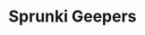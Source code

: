 ---
slug: sprunki-geepers-2688
title: Sprunki Geepers
description: "Sprunki Geepers is an exciting online game. Play for free directly in your browser!"
icon: /images/popular_mods/Sprunki Geepers.png
url: https://wowtbc.net/sprunkin/sprunki-geepers/index.html
previewImage: /images/popular_mods/Sprunki Geepers.png
type: popular mods

# SEO配置
seo:
  title: "Sprunki Geepers - Play Free Online Game | Fun Browser Games"
  description: "Sprunki Geepers - Play this fun online game for free in your browser. No download required!"
  ogImage: "/images/popular_mods/Sprunki Geepers.png"
  keywords: "sprunki-geepers-2688, online game, browser game, free game, popular mods game, play online"

videoUrls:
  - https://www.youtube.com/embed/example1
  - https://www.youtube.com/embed/example2

whyPlay:
  title: "Why Play Sprunki Geepers?"
  items:
    - "Immersive Gameplay: Sprunki Geepers offers an engaging and immersive gaming experience that will keep you entertained for hours"
    - "Challenging Levels: Test your skills with increasingly difficult challenges and obstacles"
    - "Beautiful Graphics: Enjoy stunning visuals and smooth animations that bring the game world to life"
    - "Regular Updates: New content and features are added regularly to keep the game fresh and exciting"
    - "Free to Play: Experience all the fun without spending a penny"
    - "Community Features: Connect with other players, share strategies, and compete for high scores"
    - "Cross-Platform: Play on any device with a web browser, no downloads required"

features:
  title: "Key Features of Sprunki Geepers"
  image: "/images/popular_mods/Sprunki Geepers.png"
  items:
    - "Intuitive Controls: Easy to learn controls make Sprunki Geepers accessible for players of all skill levels"
    - "Multiple Game Modes: Enjoy various gameplay options that provide different challenges and experiences"
    - "Character Customization: Personalize your gaming experience with unique characters and items"
    - "Achievement System: Complete special tasks to earn rewards and recognition"
    - "Leaderboards: Compete with players worldwide and see who can achieve the highest scores"

characteristics:
  title: "Game Characteristics"
  image: "/images/popular_mods/Sprunki Geepers.png"
  items:
    - "Genre: Popular mods game with elements of strategy and skill"
    - "Difficulty: Suitable for both casual gamers and those seeking a challenge"
    - "Play Time: Quick sessions or extended gameplay, depending on your preference"
    - "Art Style: Vibrant and engaging visuals that enhance the gaming experience"
    - "Sound Design: Immersive audio that complements the gameplay perfectly"

info: "Sprunki Geepers is an exciting online game that offers players a unique and engaging gaming experience. With its intuitive controls, stunning visuals, and challenging gameplay, Sprunki Geepers provides hours of entertainment for players of all ages and skill levels. Whether you're looking for a quick gaming session during a break or an extended play session, Sprunki Geepers delivers an immersive experience that will keep you coming back for more. The game features multiple levels of increasing difficulty, ensuring that players are constantly challenged as they progress. With regular updates adding new content and features, Sprunki Geepers remains fresh and exciting, providing endless entertainment options for its growing community of players."

howToPlayIntro: "Welcome to Sprunki Geepers! This guide will walk you through the basics and help you master the game. Whether you're a beginner or looking to improve your skills, these tips and instructions will enhance your gaming experience."

howToPlaySteps:
  - title: "Getting Started"
    description: "Begin your Sprunki Geepers adventure by familiarizing yourself with the controls. Use your keyboard or mouse to navigate through the game interface. The tutorial will guide you through the basic mechanics and help you understand the objectives."
  - title: "Understanding the Objectives"
    description: "In Sprunki Geepers, your main goal is to progress through levels by completing specific objectives. Each level presents unique challenges that require different strategies and approaches."
  - title: "Mastering the Controls"
    description: "Practice using the controls to improve your precision and reaction time. Sprunki Geepers requires quick reflexes and strategic thinking to overcome obstacles and defeat opponents."
  - title: "Utilizing Power-ups"
    description: "Collect power-ups throughout the game to enhance your abilities and overcome difficult challenges. Each power-up offers unique advantages that can be crucial for success."
  - title: "Developing Strategies"
    description: "As you progress in Sprunki Geepers, develop effective strategies for different scenarios. Analyze patterns, anticipate challenges, and adapt your approach to maximize your performance."

faq:
  title: "Frequently Asked Questions about Sprunki Geepers"
  items:
    - question: "Is Sprunki Geepers free to play?"
      answer: "Yes, Sprunki Geepers is completely free to play directly in your web browser. No downloads or purchases are required to enjoy the full game experience."
    - question: "Can I play Sprunki Geepers on mobile devices?"
      answer: "Yes, Sprunki Geepers is optimized for both desktop and mobile play. You can enjoy the game on any device with a web browser and internet connection."
    - question: "Are there any in-game purchases?"
      answer: "While Sprunki Geepers is free to play, there may be optional in-game purchases available for cosmetic items or additional features that don't affect core gameplay."
    - question: "How often is Sprunki Geepers updated?"
      answer: "The developers regularly update Sprunki Geepers with new content, features, and improvements based on player feedback and game performance."
    - question: "Can I play Sprunki Geepers offline?"
      answer: "Currently, Sprunki Geepers requires an internet connection to play as it's a browser-based online game."
    - question: "Is Sprunki Geepers suitable for children?"
      answer: "Yes, Sprunki Geepers is designed to be family-friendly and suitable for players of all ages."
    - question: "How do I report bugs or issues?"
      answer: "If you encounter any problems while playing Sprunki Geepers, you can report them through the game's support page or contact the developers directly through their website."
    - question: "Still Have Questions?"
      answer: "If you have additional questions about Sprunki Geepers that aren't covered in this FAQ, please visit our support center or contact our customer service team for assistance."
---